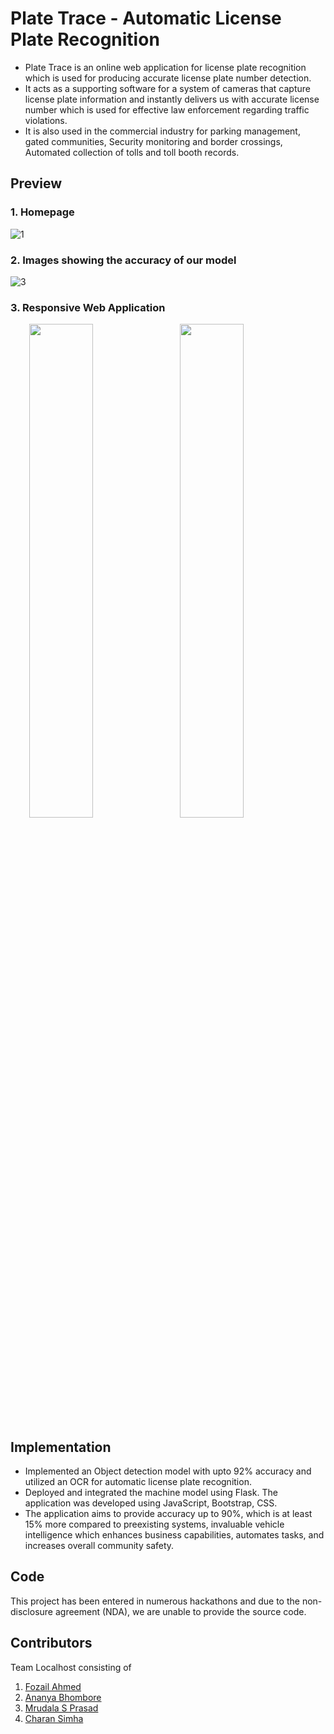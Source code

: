 # Plate Trace - Automatic License Plate Recognition

- Plate Trace is an online web application for license plate recognition which is used for producing accurate license plate number detection. 
- It acts as a supporting software for a system of cameras that capture license plate information and instantly delivers us with accurate license number which is used for effective law enforcement regarding traffic violations.
- It is also used in the commercial industry for parking management, gated communities, Security monitoring and border crossings, Automated collection of tolls and toll booth records.

## Preview
### 1. Homepage
![1](https://user-images.githubusercontent.com/96954007/185805468-7f482505-9717-4dcd-b685-386f9bdf9f5f.png)
<br>
### 2. Images showing the accuracy of our model
![3](https://user-images.githubusercontent.com/96954007/185805669-9f7e9fd0-a836-4119-9e2b-6dd9fb940677.png)
<br>
### 3. Responsive Web Application
<p float="left">
  &ensp; &ensp; &nbsp;
  <img src="https://user-images.githubusercontent.com/96954007/185805743-73621728-41ac-4aed-9947-8fb1274bb25f.png" width="45%" />
  &ensp;
  <img src="https://user-images.githubusercontent.com/96954007/185805762-467932f4-1c8e-4e87-96b7-23677276c5e3.png" width="45%" /> 
</p>

## Implementation

- Implemented an Object detection model with upto 92% accuracy and utilized an OCR for automatic license plate recognition. 
- Deployed and integrated the machine model using Flask. The application was developed using  JavaScript, Bootstrap, CSS.
- The application aims to provide accuracy up to 90%, which is at least 15% more compared to preexisting systems, invaluable vehicle intelligence which enhances business capabilities, automates tasks, and increases overall community safety.

## Code

This project has been entered in numerous hackathons and due to the non-disclosure agreement (NDA), we are unable to provide the source code.

## Contributors 
Team Localhost consisting of <br>
1. <a href="https://www.linkedin.com/in/fozail-ahmed-3297ab236/">Fozail Ahmed </a>
2. <a href="https://www.linkedin.com/in/ananya-bhombore-674870245/">Ananya Bhombore </a>
3. <a href="https://www.linkedin.com/in/mrudula-s-prassad-24712a16b/">Mrudala S Prasad </a>
4. <a href="https://www.linkedin.com/in/charan-simha-d-325664239/">Charan Simha </a>
